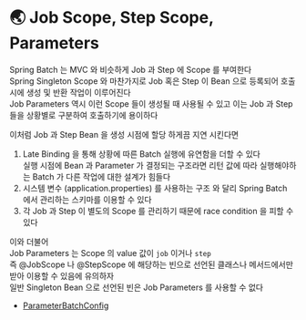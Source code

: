 # &#127759; Job Scope, Step Scope, Parameters
Spring Batch 는 MVC 와 비슷하게 Job 과 Step 에 Scope 를 부여한다  
Spring Singleton Scope 와 마찬가지로 Job 혹은 Step 이 Bean 으로 등록되어 호출 시에 생성 및 반환 작업이 이루어진다  
Job Parameters 역시 이런 Scope 들이 생성될 때 사용될 수 있고 이는 Job 과 Step 들을 상황별로 구분하여 호출하기에 용이하다  


이처럼 Job 과 Step Bean 을 생성 시점에 할당 하게끔 지연 시킨다면 
1. Late Binding 을 통해 상황에 따른 Batch 실행에 유연함을 더할 수 있다  
   실행 시점에 Bean 과 Parameter 가 결정되는 구조라면 리턴 값에 따라 실행해야하는 Batch 가 다른 작업에 대한 설계가 힘들다   
2. 시스템 변수 (application.properties) 를 사용하는 구조 와 달리 Spring Batch 에서 관리하는 스키마를 이용할 수 있다
3. 각 Job 과 Step 이 별도의 Scope 를 관리하기 때문에 race condition 을 피할 수 있다  
 

이와 더불어  
Job Parameters 는 Scope 의 value 값이 `job` 이거나 `step`  
즉 @JobScope 나 @StepScope 에 해당하는 빈으로 선언된 클래스나 메서드에서만 받아 이용할 수 있음에 유의하자   
일반 Singleton Bean 으로 선언된 빈은 Job Parameters 를 사용할 수 없다  

- [ParameterBatchConfig](../src/main/java/com/son/SpringBatch/config/ParameterBatchConfig.java)

